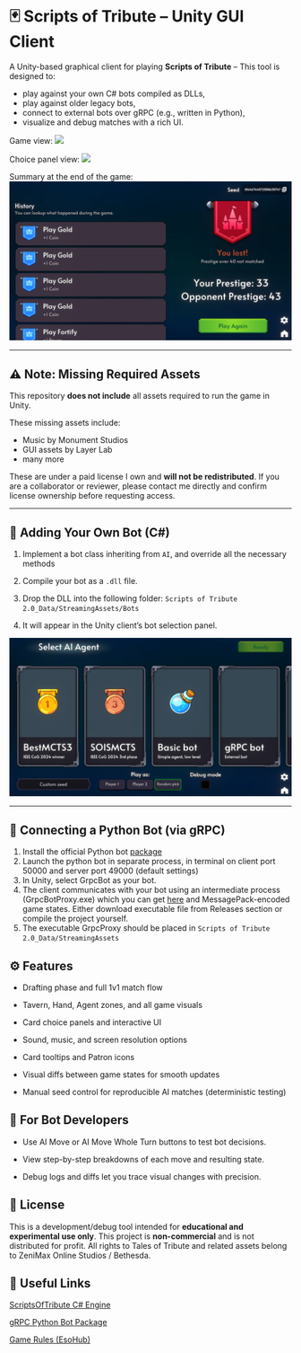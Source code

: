 # 🃏 Scripts of Tribute – Unity GUI Client

A Unity-based graphical client for playing **Scripts of Tribute** – This tool is designed to:

- play against your own C# bots compiled as DLLs,
- play against older legacy bots,
- connect to external bots over gRPC (e.g., written in Python),
- visualize and debug matches with a rich UI.

Game view:
![](Docs/screenshots/GameView.png)

Choice panel view:
![](Docs/screenshots/ChoicePanel.png)

Summary at the end of the game:
![](Docs/screenshots/GameEnd.png)

---

## ⚠️ Note: Missing Required Assets

This repository **does not include** all assets required to run the game in Unity.

These missing assets include:
- Music by Monument Studios
- GUI assets by Layer Lab
- many more

These are under a paid license I own and **will not be redistributed**. If you are a collaborator or reviewer, please contact me directly and confirm license ownership before requesting access.

---

## 🤖 Adding Your Own Bot (C#)

1. Implement a bot class inheriting from `AI`, and override all the necessary methods

2. Compile your bot as a `.dll` file.

3. Drop the DLL into the following folder: `Scripts of Tribute 2.0_Data/StreamingAssets/Bots`

4. It will appear in the Unity client’s bot selection panel.

![Panel](Docs/screenshots/GameSetup.png)

---

## 🔌 Connecting a Python Bot (via gRPC)

1. Install the official Python bot [package](https://github.com/ScriptsOfTribute/ScriptsOfTribute-Python)
2. Launch the python bot in separate process, in terminal on client port 50000 and server port 49000 (default settings)
3. In Unity, select GrpcBot as your bot.
4. The client communicates with your bot using an intermediate process (GrpcBotProxy.exe) which you can get [here](https://github.com/Ematerasu/GrpcProxyHost) and MessagePack-encoded game states. Either download executable file from Releases section or compile the project yourself.
5. The executable GrpcProxy should be placed in `Scripts of Tribute 2.0_Data/StreamingAssets`

## ⚙️ Features
* Drafting phase and full 1v1 match flow

* Tavern, Hand, Agent zones, and all game visuals

* Card choice panels and interactive UI

* Sound, music, and screen resolution options

* Card tooltips and Patron icons

* Visual diffs between game states for smooth updates

* Manual seed control for reproducible AI matches (deterministic testing)

## 🧪 For Bot Developers
* Use AI Move or AI Move Whole Turn buttons to test bot decisions.

* View step-by-step breakdowns of each move and resulting state.

* Debug logs and diffs let you trace visual changes with precision.

## 📌 License
This is a development/debug tool intended for **educational and experimental use only**. This project is **non-commercial** and is not distributed for profit. All rights to Tales of Tribute and related assets belong to ZeniMax Online Studios / Bethesda.

## 🔗 Useful Links
[ScriptsOfTribute C# Engine](https://github.com/ScriptsOfTribute/ScriptsOfTribute-Core)

[gRPC Python Bot Package](https://github.com/ScriptsOfTribute/ScriptsOfTribute-Python)

[Game Rules (EsoHub)](https://eso-hub.com/en/guides/tales-of-tribute-guide)

